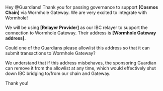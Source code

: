 Hey @Guardians! Thank you for passing governance to support **[Cosmos Chain]** via Wormhole Gateway. We are very excited to integrate with Wormhole!

We will be using **[Relayer Provider]** as our IBC relayer to support the connection to Wormhole Gateway. Their address is **[Wormhole Gateway address].** 

Could one of the Guardians please allowlist this address so that it can submit transactions to Wormhole Gateway?

We understand that if this address misbehaves, the sponsoring Guardian can remove it from the allowlist at any time, which would effectively shut down IBC bridging to/from our chain and Gateway.

Thank you!